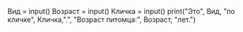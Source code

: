 Вид = input()
Возраст = input()
Кличка = input()
print("Это", Вид, "по кличке", Кличка,".", "Возраст питомца:", Возраст, "лет.")
